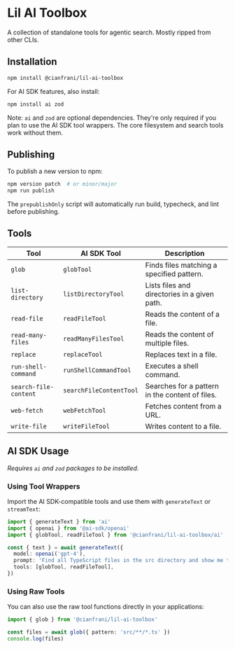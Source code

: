 # Lil AI Toolbox

A collection of standalone tools for agentic search. Mostly ripped from other CLIs.

## Installation

```bash
npm install @cianfrani/lil-ai-toolbox
```

For AI SDK features, also install:
```bash
npm install ai zod
```

Note: `ai` and `zod` are optional dependencies. They're only required if you plan to use the AI SDK tool wrappers. The core filesystem and search tools work without them.

## Publishing

To publish a new version to npm:

```bash
npm version patch  # or minor/major
npm run publish
```

The `prepublishOnly` script will automatically run build, typecheck, and lint before publishing.

## Tools

| Tool | AI SDK Tool | Description |
| --- | --- | --- |
| `glob` | `globTool` | Finds files matching a specified pattern. |
| `list-directory` | `listDirectoryTool` | Lists files and directories in a given path. |
| `read-file` | `readFileTool` | Reads the content of a file. |
| `read-many-files` | `readManyFilesTool` | Reads the content of multiple files. |
| `replace` | `replaceTool` | Replaces text in a file. |
| `run-shell-command` | `runShellCommandTool` | Executes a shell command. |
| `search-file-content` | `searchFileContentTool` | Searches for a pattern in the content of files. |
| `web-fetch` | `webFetchTool` | Fetches content from a URL. |
| `write-file` | `writeFileTool` | Writes content to a file. |

## AI SDK Usage

*Requires `ai` and `zod` packages to be installed.*

### Using Tool Wrappers

Import the AI SDK-compatible tools and use them with `generateText` or `streamText`:

```typescript
import { generateText } from 'ai'
import { openai } from '@ai-sdk/openai'
import { globTool, readFileTool } from '@cianfrani/lil-ai-toolbox/ai'

const { text } = await generateText({
  model: openai('gpt-4'),
  prompt: 'Find all TypeScript files in the src directory and show me the first one',
  tools: [globTool, readFileTool],
})
```

### Using Raw Tools

You can also use the raw tool functions directly in your applications:

```typescript
import { glob } from '@cianfrani/lil-ai-toolbox'

const files = await glob({ pattern: 'src/**/*.ts' })
console.log(files)
```
